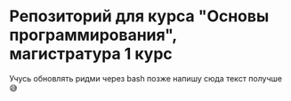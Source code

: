 # Репозиторий для курса "Основы программирования", магистратура 1 курс
Учусь обновлять ридми через bash позже напишу сюда текст получше :sweat_smile: